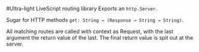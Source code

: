 #Ultra-light LiveScript routing library
Exports an ```http.Server```.

Sugar for HTTP methods ```get: String → (Response → String → String)```.

All matching routes are called with context as Request, with the last argument the return value of the last. The final return value is spit out at the server.